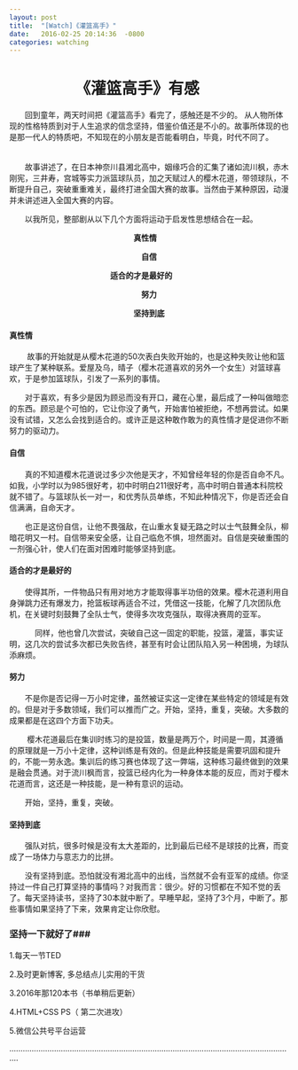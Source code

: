 ```yaml
---
layout: post
title:  "[Watch]《灌篮高手》"
date:   2016-02-25 20:14:36  -0800
categories: watching
---
```


# 　　　　                   《灌篮高手》有感 #

　　回到童年，两天时间把《灌篮高手》看完了，感触还是不少的。
从人物所体现的性格特质到对于人生追求的信念坚持，借鉴价值还是不小的。故事所体现的也是那一代人的特质吧，不知现在的小朋友是否能看明白，毕竟，时代不同了。
　　

　　故事讲述了，在日本神奈川县湘北高中，姻缘巧合的汇集了诸如流川枫，赤木刚宪，三井寿，宫城等实力派篮球队员，加之天赋过人的樱木花道，带领球队，不断提升自己，突破重重难关，最终打进全国大赛的故事。当然由于某种原因，动漫并未讲述进入全国大赛的内容。

　　以我所见，整部剧从以下几个方面将运动于启发性思想结合在一起。

　　　　　　　　　　　　　　　　**真性情**

　　　　　　　　　　　　　　　　　**自信**

　　　　　　　　　　　　　**适合的才是最好的**

　　　　　　　　　　　　　　　　　**努力**

　　　　　　　　　　　　　　　　**坚持到底**

#### 真性情 ####
　　
故事的开始就是从樱木花道的50次表白失败开始的，也是这种失败让他和篮球产生了某种联系。爱屋及乌，晴子（樱木花道喜欢的另外一个女生）对篮球喜欢，于是参加篮球队，引发了一系列的事情。

　　对于喜欢，有多少是因为顾忌而没有开口，藏在心里，最后成了一种叫做暗恋的东西。顾忌是个可怕的，它让你没了勇气，开始害怕被拒绝，不想再尝试。如果没有试错，又怎么会找到适合的。或许正是这种敢作敢为的真性情才是促进你不断努力的驱动力。

#### 自信 ####

　　真的不知道樱木花道说过多少次他是天才，不知曾经年轻的你是否自命不凡。如我，小学时以为985很好考，初中时明白211很好考，高中时明白普通本科院校就不错了。与篮球队长一对一，和优秀队员单练，不知此种情况下，你是否还会自信满满，自命天才。

　　也正是这份自信，让他不畏强敌，在山重水复疑无路之时以士气鼓舞全队，柳暗花明又一村。自信带来安全感，让自己临危不惧，坦然面对。自信是突破重围的一剂强心针，使人们在面对困难时能够坚持到底。

#### 适合的才是最好的 ####

　　使得其所，一件物品只有用对地方才能取得事半功倍的效果。樱木花道利用自身弹跳力还有爆发力，抢篮板球再适合不过，凭借这一技能，化解了几次团队危机，在关键时刻鼓舞了全队士气，使得多次攻克强队，取得决赛周的亚军。

　
　　同样，他也曾几次尝试，突破自己这一固定的职能，投篮，灌篮，事实证明，这几次的尝试多次都已失败告终，甚至有时会让团队陷入另一种困境，为球队添麻烦。


#### 努力  ####


　　不是你是否记得一万小时定律，虽然被证实这一定律在某些特定的领域是有效的。但是对于多数领域，我们可以推而广之。开始，坚持，重复，突破。大多数的成果都是在这四个方面下功夫。

　 　樱木花道最后在集训时练习的是投篮，数量是两万个，时间是一周，其遵循的原理就是一万小十定律，这种训练是有效的。但是此种技能是需要巩固和提升的，不能一劳永逸。集训后的练习赛也体现了这一弊端，这种练习最终做到的效果是融会贯通。对于流川枫而言，投篮已经内化为一种身体本能的反应，而对于樱木花道而言，这还是一种技能，是一种有意识的运动。

　　开始，坚持，重复，突破。

#### 坚持到底  ####

　　强队对抗，很多时候是没有太大差距的，比到最后已经不是球技的比赛，而变成了一场体力与意志力的比拼。

　　没有坚持到底。恐怕就没有湘北高中的出线，当然就不会有亚军的成绩。你坚持过一件自己打算坚持的事情吗？对我而言：很少。好的习惯都在不知不觉的丢了。每天坚持读书，坚持了30本就中断了。早睡早起，坚持了3个月，中断了。那些事情如果坚持了下来，效果肯定让你欣慰。

### 坚持一下就好了###

1.每天一节TED

2.及时更新博客, 多总结点儿实用的干货

3.2016年那120本书（书单稍后更新）

4.HTML+CSS PS（ 第二次进攻）

5.微信公共号平台运营

................................................................................................................................


